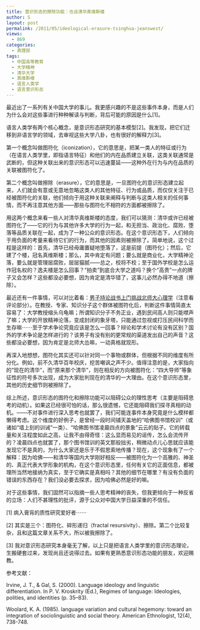 ```yaml
---
title: 意识形态的擦除功能：也谈清华真维斯楼
author: S
layout: post
permalink: /2011/05/ideological-erasure-tsinghua-jeanswest/
views:
  - 869
categories:
  - 真理部
tags:
  - 中国高等教育
  - 大学精神
  - 清华大学
  - 真维斯楼
  - 语言人类学
  - 语言意识形态
---
```

最近出了一系列有关中国大学的事儿。我更感兴趣的不是这些事件本身，而是人们为什么会对这些事进行种种解读与判断，背后可能的原因是什么[1]。

语言人类学有两个核心概念，是意识形态研究的基本模型[2]。我发现，把它们迁移到非语言学的领域，去审视这些大学八卦，也有很好的解释力[3]。

第一个概念叫做图符化（iconization），它的意思是，把某一类人的特征或行为（在语言人类学里，即指语言特征）和他们的内在品质建立关联，这类关联通常是武断的，但这种关联出来的意识形态可以迅速蔓延——这种外在行为与内在品质的关联被图符化了。

第二个概念叫做擦除（erasure），它的意思是，一旦图符化的意识形态建立起来，人们就会有意或无意地忽略这类人的其他特征、行为或品质，而仅仅关注于已经被图符化的关联，他们倾向于用这种关联来阐释与判断与这类人相关的任何事情，而不再注意其他方面——那些与图符化不相符的方面都被擦除了。

用这两个概念来看一些人对清华真维斯楼的态度，我们可以猜测：清华或许已经被图符化了——它的行为与其他许多大学的行为一起，和无担当、政治化、腐败、堕落等品质关联在一起，成为了一种公众的意识形态。在这个意识形态下，人们倾向于用负面的考量来看待它们的行为，而其他的因素则被擦除了。简单地说，这个过程是这样的：首先，清华已经毋庸置疑地堕落了，这是前提（图符化）；然后，它建了个楼，冠名真维斯楼；那么，其中肯定有问题；要么就是商业化，大学精神沦落，要么就是管理层腐败，层层猫腻——总之，校将不校；至于国外学校是怎么运作冠名权的？逸夫楼是怎么回事？“拍卖”到底合大学之道吗？换个“高贵”一点的牌子又会怎样？这些都没必要想，因为肯定是清华错了，这事儿必然办得不地道（擦除）。

最近还有一件事情，可以对比着看：<a href="http://news.163.com/11/0527/02/751ERHBL00014AED.html" target="_blank">男子持论战书上门挑战北师大心理学</a>（注意看评论部分）。在教授、专家、知识分子这个群体被图符化后，判断这件事情简直太容易了：大学教授缩头乌龟嘛；所谓知识分子不务正业，遇到民间高人则只能噤声了嘛；大学的开放精神沦落，变成封闭的象牙塔，只能通过忽视或打压民间科学而生存嘛⋯⋯至于学术争论究竟应该是怎么一回事？辩论和学术讨论有没有区别？国外的学术争论是怎样进行的？该男子有没有别的更常规的渠道发出自己的声音？这些都没必要想，因为肯定是北师大怂嘛，一动真格就现形。

再深入地想想，图符化其实还可以针对同一个事物或群体，但根据不同的维度有所分化。例如，前不久清华百年校庆，挖苦嘲讽之声不少。值得注意的是，大家指向的“现在的清华”，而“原来那个清华”，则在相反的方向被图符化：“四大导师”等象征性的符号多次出现，成为大家批判现在的清华的一大理由。在这个意识形态里，其他的历史细节则被擦除了。

综上所述，意识形态的图符化和擦除功能可以阻碍公众的理性思考（主要是阻碍思考的动机）。如果这已经很可怕的话，那么很遗憾，它还能阻碍我们探寻真相的动机。——不对事件进行深入思考也就罢了，我们可能连事件本身究竟是什么模样都懒得考虑。这个维度的好例子，是曾经一段时间铺天盖地的“哈佛图书馆校训”（或诸如“墙上刻的训诫”一类）、“哈佛图书馆凌晨四点的景象”云云的贴子。它的转载量和关注程度如此之高，让我不由得奇怪：这么显而易见的谣传，怎么会流传开的？凌晨四点也就罢了，那个图书馆训的英文那般拙劣，稍微动点儿心思就应该能发现它不是真的，为什么大家还是乐于不假思索地传播？现在，这个现象有了一个解释：因为哈佛——和清华等国内大学刚好相反——被图符化为一个高雅的、神圣的、真正代表大学形象的机构，在这个意识形态里，任何有关它的正面信息，都被理所当然地接纳为真实，至于它确实是真相吗？其他的细节在哪里？有没有负面的错误的东西存在？我们没必要去探求，因为哈佛必然是好的嘛。

对于这些事情，我们固然可以指摘一些人思考精神的丧失，但我更倾向于一种反省的立场：人们不甚理性的批评，源于公众对中国大学日益深重的不信任。

[1] 病入膏肓的质性研究爱好者⋯⋯

[2] 其实是三个：图符化、碎形递归（fractal resursivity）、擦除。第二个比较复杂，且和这篇文章关系不大，所以被我擦除了。

[3] 我对意识形态研究本身毫无了解，以上只是把语言人类学里的意识形态理论，生搬硬套过来，发现尚且还说得过去。如果有更熟悉意识形态功能的朋友，欢迎赐教。

参考文献：

Irvine, J. T., & Gal, S. (2000). Language ideology and linguistic differentiation. In P. V. Kroskrity (Ed.), Regimes of language: Ideologies, polities, and identities (p. 35–83).

Woolard, K. A. (1985). language variation and cultural hegemony: toward an integration of sociolinguistic and social theory. American Ethnologist, 12(4), 738-748.